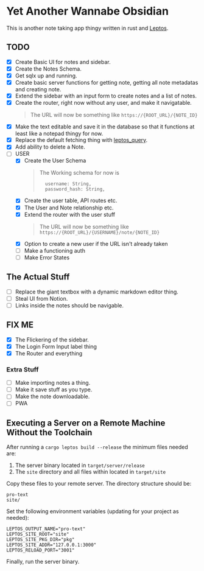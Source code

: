 # Yet Another Wannabe Obsidian
This is another note taking app thingy written in rust and [Leptos](https://leptos.dev/).

## TODO

- [x] Create Basic UI for notes and sidebar.
- [x] Create the Notes Schema.
- [x] Get sqlx up and running.
- [x] Create basic server functions for getting note, getting all note metadatas and creating note.
- [x] Extend the sidebar with an input form to create notes and a list of notes.
- [x] Create the router, right now without any user, and make it navigatable.
  > The URL will now be something like `https://{ROOT_URL}/{NOTE_ID}`
- [X] Make the text editable and save it in the database so that it functions at least like a notepad thingy for now.
- [X] Replace the default fetching thing with [leptos_query](https://leptos-query-demo.vercel.app/).
- [X] Add ability to delete a Note.
- [ ] USER
  - [X] Create the User Schema
    > The Working schema for now is
    >
    > ```
    >   username: String,
    >   password_hash: String,
    > ```
  - [X] Create the user table, API routes etc.
  - [X] The User and Note relationship etc.
  - [X] Extend the router with the user stuff
    > The URL will now be something like `https://{ROOT_URL}/{USERNAME}/note/{NOTE_ID}`
  - [X] Option to create a new user if the URL isn't already taken
  - [ ] Make a functioning auth
  - [ ] Make Error States

## The Actual Stuff
 - [ ] Replace the giant textbox with a dynamic markdown editor thing.
 - [ ] Steal UI from Notion.
 - [ ] Links inside the notes should be navigable.

## FIX ME
 - [X] The Flickering of the sidebar.
 - [X] The Login Form Input label thing
 - [X] The Router and everything

### Extra Stuff
- [ ] Make importing notes a thing.
- [ ] Make it save stuff as you type.
- [ ] Make the note downloadable.
- [ ] PWA

## Executing a Server on a Remote Machine Without the Toolchain

After running a `cargo leptos build --release` the minimum files needed are:

1. The server binary located in `target/server/release`
2. The `site` directory and all files within located in `target/site`

Copy these files to your remote server. The directory structure should be:

```text
pro-text
site/
```

Set the following environment variables (updating for your project as needed):

```text
LEPTOS_OUTPUT_NAME="pro-text"
LEPTOS_SITE_ROOT="site"
LEPTOS_SITE_PKG_DIR="pkg"
LEPTOS_SITE_ADDR="127.0.0.1:3000"
LEPTOS_RELOAD_PORT="3001"
```

Finally, run the server binary.
